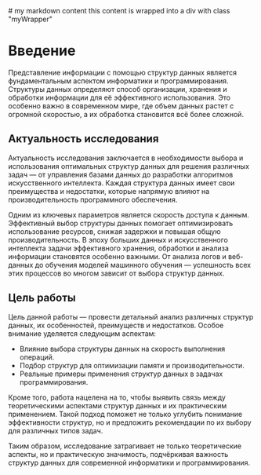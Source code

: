 <div class="myWrapper" markdown="1">
# my markdown content
this content is wrapped into a div with class "myWrapper"
</div>

# Введение

Представление информации с помощью структур данных является фундаментальным аспектом информатики и программирования. 
Структуры данных определяют способ организации, хранения и обработки информации для её эффективного использования. 
Это особенно важно в современном мире, где объем данных растет с огромной скоростью, а их обработка становится всё более сложной.

## Актуальность исследования

Актуальность исследования заключается в необходимости выбора и использования оптимальных структур данных для решения различных задач — от управления базами данных до разработки алгоритмов искусственного интеллекта. 
Каждая структура данных имеет свои преимущества и недостатки, которые напрямую влияют на производительность программного обеспечения.

Одним из ключевых параметров является скорость доступа к данным. Эффективный выбор структуры данных помогает оптимизировать использование ресурсов, снижая задержки и повышая общую производительность.
В эпоху больших данных и искусственного интеллекта задачи эффективного хранения, обработки и анализа информации становятся особенно важными. 
От анализа логов и веб-данных до обучения моделей машинного обучения — успешность всех этих процессов во многом зависит от выбора структур данных.

## Цель работы

Цель данной работы — провести детальный анализ различных структур данных, их особенностей, преимуществ и недостатков. 
Особое внимание уделяется следующим аспектам:

- Влияние выбора структуры данных на скорость выполнения операций.
- Подбор структур для оптимизации памяти и производительности.
- Реальные примеры применения структур данных в задачах программирования.

Кроме того, работа нацелена на то, чтобы выявить связь между теоретическими аспектами структур данных и их практическим применением. 
Такой подход поможет не только углубить понимание эффективности структур, но и предложить рекомендации по их выбору для различных типов задач.

Таким образом, исследование затрагивает не только теоретические аспекты, но и практическую значимость, подчёркивая важность структур данных для современной информатики и программирования.
